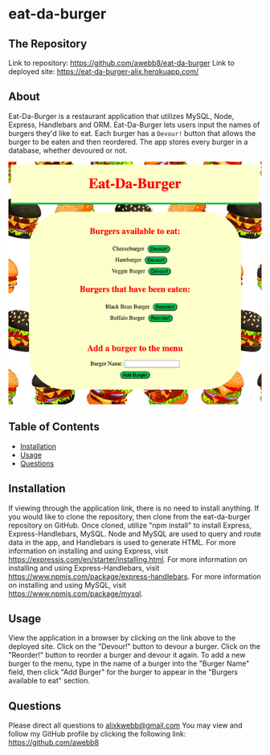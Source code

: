 # eat-da-burger

  ## The Repository
  Link to repository: https://github.com/awebb8/eat-da-burger
  Link to deployed site: https://eat-da-burger-alix.herokuapp.com/

  ## About
  Eat-Da-Burger is a restaurant application that utilizes MySQL, Node, Express, Handlebars and ORM.  Eat-Da-Burger lets users input the names of burgers they'd like to eat. Each burger has a `Devour!` button that allows the burger to be eaten and then reordered. The app stores every burger in a database, whether devoured or not.

  ![Eat-Da-Burger Image](./public/assets/images/eat-da-burger-image.png)

  ## Table of Contents
  * [Installation](#installation)
  * [Usage](#usage)
  * [Questions](#Questions)

  ## Installation
  If viewing through the application link, there is no need to install anything.  If you would like to clone the repository, then clone from the eat-da-burger repository on GitHub.  Once cloned, utilize "npm install" to install Express, Express-Handlebars, MySQL. Node and MySQL are used to query and route data in the app, and Handlebars is used to generate HTML.  For more information on installing and using Express, visit https://expressjs.com/en/starter/installing.html.  For more information on installing and using Express-Handlebars, visit https://www.npmjs.com/package/express-handlebars.  For more information on installing and using MySQL, visit https://www.npmjs.com/package/mysql.

  ## Usage
  View the application in a browser by clicking on the link above to the deployed site. Click on the "Devour!" button to devour a burger.  Click on the "Reorder!" button to reorder a burger and devour it again.  To add a new burger to the menu, type in the name of a burger into the "Burger Name" field, then click "Add Burger" for the burger to appear in the "Burgers available to eat" section.

  ## Questions
  Please direct all questions to [alixkwebb@gmail.com](alixkwebb@gmail.com)
  You may view and follow my GitHub profile by clicking the following link: https://github.com/awebb8
